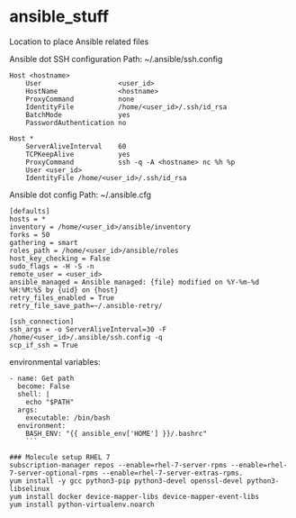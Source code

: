 # ansible_stuff
Location to place Ansible related files

Ansible dot SSH configuration
Path: ~/.ansible/ssh.config
```
Host <hostname>
    User                   <user_id>
    HostName               <hostname>
    ProxyCommand           none
    IdentityFile           /home/<user_id>/.ssh/id_rsa
    BatchMode              yes
    PasswordAuthentication no
 
Host *
    ServerAliveInterval    60
    TCPKeepAlive           yes
    ProxyCommand           ssh -q -A <hostname> nc %h %p
    User <user_id>
    IdentityFile /home/<user_id>/.ssh/id_rsa
```

Ansible dot config
Path: ~/.ansible.cfg
```
[defaults]
hosts = *
inventory = /home/<user_id>/ansible/inventory
forks = 50
gathering = smart
roles_path = /home/<user_id>/ansible/roles
host_key_checking = False
sudo_flags = -H -S -n
remote_user = <user_id>
ansible_managed = Ansible managed: {file} modified on %Y-%m-%d %H:%M:%S by {uid} on {host}
retry_files_enabled = True
retry_file_save_path=~/.ansible-retry/
 
[ssh_connection]
ssh_args = -o ServerAliveInterval=30 -F /home/<user_id>/.ansible/ssh.config -q
scp_if_ssh = True
```

environmental variables:
```
- name: Get path
  become: False
  shell: |
    echo "$PATH" 
  args:
    executable: /bin/bash
  environment:
    BASH_ENV: "{{ ansible_env['HOME'] }}/.bashrc"
    ```
    
### Molecule setup RHEL 7
subscription-manager repos --enable=rhel-7-server-rpms --enable=rhel-7-server-optional-rpms --enable=rhel-7-server-extras-rpms.
yum install -y gcc python3-pip python3-devel openssl-devel python3-libselinux
yum install docker device-mapper-libs device-mapper-event-libs
yum install python-virtualenv.noarch
